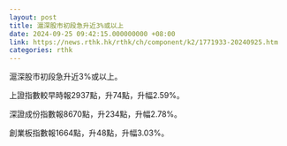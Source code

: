 ```yaml
---
layout: post
title: 滬深股市初段急升近3%或以上
date: 2024-09-25 09:42:15.000000000 +08:00
link: https://news.rthk.hk/rthk/ch/component/k2/1771933-20240925.htm
categories: rthk
---
```


滬深股市初段急升近3%或以上。

上證指數較早時報2937點，升74點，升幅2.59%。

深證成份指數報8670點，升234點，升幅2.78%。

創業板指數報1664點，升48點，升幅3.03%。
